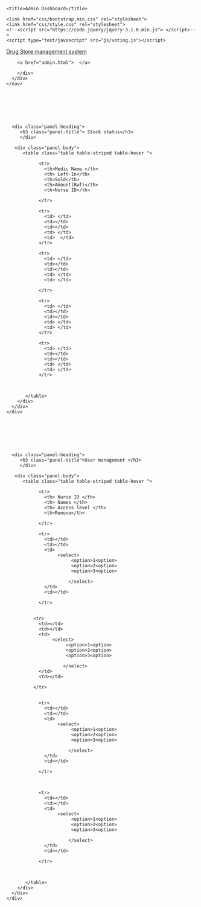 <!DOCTYPE html>
<html>
<head>
    <meta charset="utf-8">
    <meta http-equiv="X-UA-Compatible" content="IE=edge">
    <meta name="viewport" content="width=device-width, initial-scale=1">

	<title>Admin Dashboard</title>

	<link href="css/bootstrap.min.css" rel="stylesheet">
	<link href="css/style.css" rel="stylesheet">
    <!--<script src="https://code.jquery/jquery-3.1.0.min.js"> </script>-->
	<script type="text/javascript" src="js/voting.js"></script>
</head>
<body>
 <nav class="navbar navbar-default ">
      <div class="container">
        <div class="navbar-header">
          <a class="navbar-brand" href="#" id="maintitle">Drug Store management system</a>
        </div>
        <div id="navbar" class="collapse navbar-collapse">

        <a href="admin.html">  </a>

        </div>
      </div>
    </nav> 

 <div class="container" style="margin-top:100px;">
    <div class="panel panel-primary">
      
      <div class="panel-heading">
         <h3 class="panel-title"> Stock status</h3>
         </div>

       <div class="panel-body">
          <table class="table table-striped table-hover ">
                
                <tr>
                  <th>Medic Name </th>
                  <th> Left-In</th>
                  <th>Sold</th>
                  <th>Amount(Rwf)</th>
                  <th>Nurse ID</th>

                </tr>

                <tr>
                  <td> </td>
                  <td></td>
                  <td></td>
                  <td> </td>
                  <td>  </td>
                </tr>

                <tr>
                  <td> </td>
                  <td></td>
                  <td></td>
                  <td> </td>
                  <td> </td>

                </tr>

                <tr>
                  <td> </td>
                  <td></td>
                  <td></td>
                  <td> </td>
                  <td> </td>
                </tr>

                <tr>
                  <td> </td>
                  <td></td>
                  <td></td>
                  <td> </td>
                  <td> </td>
                </tr>

                

           </table>
        </div>
      </div>
    </div>             
</div>


 <div class="container" style="margin-top:100px;">
    <div class="panel panel-primary">
      
      <div class="panel-heading">
         <h3 class="panel-title">User management </h3>
         </div>

       <div class="panel-body">
          <table class="table table-striped table-hover ">
                
                <tr>
                  <th> Nurse ID </th>
                  <th> Names </th>
                  <th> Access level </th>                  
                  <th>Remove</th>

                </tr>

                <tr>
                  <td></td>
                  <td></td>
                  <td>                        
                       <select>
                            <option>1<option>
                            <option>2<option>
                            <option>3<option>

                           </select>
                  </td>
                  <td></td>
                  
                </tr>

              
              <tr>
                <td></td>
                <td></td>
                <td>                        
                     <select>
                          <option>1<option>
                          <option>2<option>
                          <option>3<option>

                         </select>
                </td>
                <td></td>
                
              </tr>

                
                <tr>
                  <td></td>
                  <td></td>
                  <td>                        
                       <select>
                            <option>1<option>
                            <option>2<option>
                            <option>3<option>

                           </select>
                  </td>
                  <td></td>
                  
                </tr>


                
                <tr>
                  <td></td>
                  <td></td>
                  <td>                        
                       <select>
                            <option>1<option>
                            <option>2<option>
                            <option>3<option>

                           </select>
                  </td>
                  <td></td>
                  
                </tr>

                

           </table>
        </div>
      </div>
    </div>             
</div>
     

 </body>
</html>